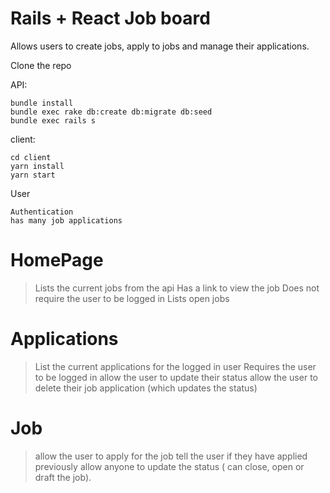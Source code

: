 # Rails + React Job board

Allows users to create jobs, apply to jobs and manage their applications. 

Clone the repo

API:

```
bundle install
bundle exec rake db:create db:migrate db:seed
bundle exec rails s
```

client:

```
cd client
yarn install
yarn start
```

User

```
Authentication
has many job applications
```

# HomePage

> Lists the current jobs from the api
> Has a link to view the job
> Does not require the user to be logged in
> Lists open jobs

# Applications

> List the current applications for the logged in user
> Requires the user to be logged in
> allow the user to update their status
>  allow the user to delete their job application (which updates the status)

# Job
> allow the user to apply for the job
> tell the user if they have applied previously
> allow anyone to update the status ( can close, open or draft the job). 

